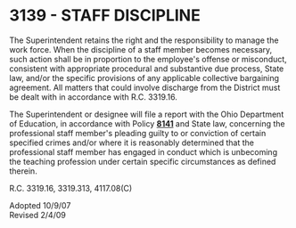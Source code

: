 3139 - STAFF DISCIPLINE
=======================

The Superintendent retains the right and the responsibility to manage
the work force. When the discipline of a staff member becomes necessary,
such action shall be in proportion to the employee's offense or
misconduct, consistent with appropriate procedural and substantive due
process, State law, and/or the specific provisions of any applicable
collective bargaining agreement. All matters that could involve
discharge from the District must be dealt with in accordance with R.C.
3319.16.

The Superintendent or designee will file a report with the Ohio
Department of Education, in accordance with Policy
[**8141**](po8141.htm) and State law, concerning the professional staff
member's pleading guilty to or conviction of certain specified crimes
and/or where it is reasonably determined that the professional staff
member has engaged in conduct which is unbecoming the teaching
profession under certain specific circumstances as defined therein.

R.C. 3319.16, 3319.313, 4117.08(C)

Adopted 10/9/07\
 Revised 2/4/09
